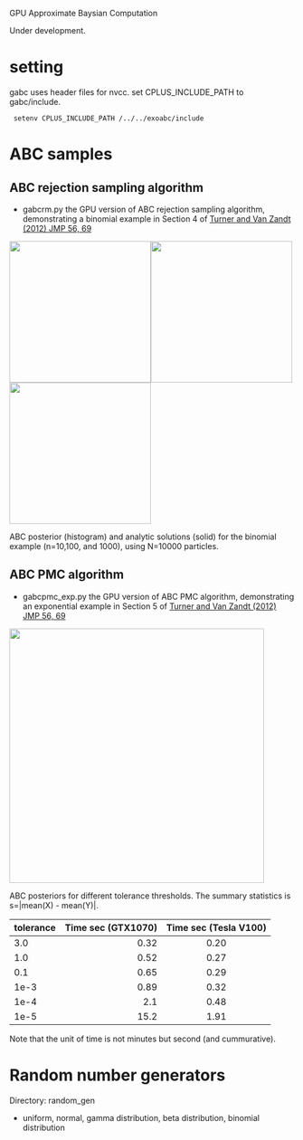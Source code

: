 GPU Approximate Baysian Computation

Under development.

# setting

gabc uses header files for nvcc. set CPLUS_INCLUDE_PATH to gabc/include.

```
 setenv CPLUS_INCLUDE_PATH /../../exoabc/include

```



# ABC samples

## ABC rejection sampling algorithm

- gabcrm.py the GPU version of ABC rejection sampling algorithm, demonstrating a binomial example in Section 4 of [Turner and Van Zandt (2012) JMP 56, 69](https://www.sciencedirect.com/science/article/abs/pii/S0022249612000272?via%3Dihub)

<img src="https://github.com/HajimeKawahara/gabc/blob/master/documents/fig/abcrm10.png" Titie="explanation" Width=250px><img src="https://github.com/HajimeKawahara/gabc/blob/master/documents/fig/abcrm100.png" Titie="explanation" Width=250px><img src="https://github.com/HajimeKawahara/gabc/blob/master/documents/fig/abcrm1000.png" Titie="explanation" Width=250px>

ABC posterior (histogram) and analytic solutions (solid) for the binomial example (n=10,100, and 1000), using N=10000 particles.

## ABC PMC algorithm

- gabcpmc_exp.py the GPU version of ABC PMC algorithm, demonstrating an exponential example in Section 5 of [Turner and Van Zandt (2012) JMP 56, 69](https://www.sciencedirect.com/science/article/abs/pii/S0022249612000272?via%3Dihub)

<img src="https://github.com/HajimeKawahara/gabc/blob/master/documents/fig/pmc_exp.png" Titie="explanation" Width=450px>

ABC posteriors for different tolerance thresholds. The summary statistics is s=|mean(X) - mean(Y)|.

| tolerance | Time sec (GTX1070) | Time sec (Tesla V100) |
|:----------|------------:|:------------:|
| 3.0  | 0.32 | 0.20 |
| 1.0  | 0.52 | 0.27 |
| 0.1  | 0.65 | 0.29 |
| 1e-3 | 0.89 | 0.32 |
| 1e-4 | 2.1  | 0.48 |
| 1e-5 | 15.2 | 1.91 |

Note that the unit of time is not minutes but second (and cummurative).

# Random number generators

Directory: random_gen

- uniform, normal, gamma distribution, beta distribution, binomial distribution
